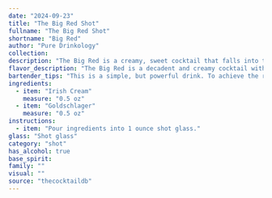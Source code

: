 ```yaml
---
date: "2024-09-23"
title: "The Big Red Shot"
fullname: "The Big Red Shot"
shortname: "Big Red"
author: "Pure Drinkology"
collection:
description: "The Big Red is a creamy, sweet cocktail that falls into the **liqueur-based** family, reminiscent of Irish coffee with its combination of Irish cream and a spiced liqueur (Goldschlager). While its origin is obscure, it likely emerged in the late 20th century, gaining popularity among those seeking a simple, comforting drink. "
flavor_description: "The Big Red is a decadent and creamy cocktail with a fiery kick. The Irish Cream provides a smooth, sweet base with notes of chocolate and vanilla. Goldschlager adds a warming cinnamon and clove spice, with a subtle hint of gold flake. The combination is rich, indulgent, and surprisingly balanced, perfect for a chilly night. "
bartender_tips: "This is a simple, but powerful drink. To achieve the right balance, chill your glasses beforehand. Pour the Irish Cream first, allowing its sweetness to dominate. Gently layer the Goldschlager on top – its cinnamon and gold flakes create a stunning visual. Serve with a cinnamon stick for a final touch of warmth. "
ingredients:
  - item: "Irish Cream"
    measure: "0.5 oz"
  - item: "Goldschlager"
    measure: "0.5 oz"
instructions:
  - item: "Pour ingredients into 1 ounce shot glass."
glass: "Shot glass"
category: "shot"
has_alcohol: true
base_spirit:
family: ""
visual: ""
source: "thecocktaildb"
---
```


